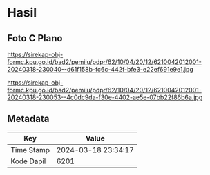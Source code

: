# Hasil

## Foto C Plano

https://sirekap-obj-formc.kpu.go.id/bad2/pemilu/pdpr/62/10/04/20/12/6210042012001-20240318-230040--d61f158b-fc6c-442f-bfe3-e22ef691e9e1.jpg

https://sirekap-obj-formc.kpu.go.id/bad2/pemilu/pdpr/62/10/04/20/12/6210042012001-20240318-230053--4c0dc9da-f30e-4402-ae5e-07bb22f86b6a.jpg


## Metadata

| Key        | Value               |
| ---------- | ------------------- |
| Time Stamp | 2024-03-18 23:34:17 |
| Kode Dapil | 6201                |



